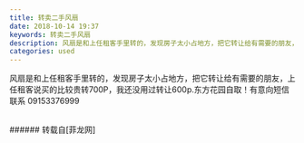 ```yaml
---
title: 转卖二手风扇
date: 2018-10-14 19:37
keywords: 转卖二手风扇
description: 风扇是和上任租客手里转的，发现房子太小占地方，把它转让给有需要的朋友，上任租客说买的比较贵转700P，我还没用过转让600p.东方花园自取！有意向短信联系 09153376999
categories: used
---
```

<td class="t_f" id="postmessage_2026888">

风扇是和上任租客手里转的，发现房子太小占地方，把它转让给有需要的朋友，上任租客说买的比较贵转700P，我还没用过转让600p.东方花园自取！有意向短信联系 09153376999<br/>
<img alt="" border="0" class="zoom" data-cf-modified-33217f93af5892c40bd48c27-="" file="http://www.flw.ph/data/appbyme/upload/image/201810/14/yvxFjM4tmn4j.jpg" id="aimg_QmpAW" lazyloadthumb="1" onclick="" onmouseover="" src="http://www.flw.ph/data/appbyme/upload/image/201810/14/yvxFjM4tmn4j.jpg"/><br/>
<br/>
</td>
###### 转载自[菲龙网]